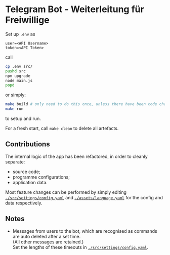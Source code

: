 # Telegram Bot - Weiterleitung für Freiwillige #

Set up `.env` as

```.env
user=<API Username>
token=<API Token>
```

call

```bash
cp .env src/
pushd src
npm upgrade
node main.js
popd
```

or simply:

```bash
make build # only need to do this once, unless there have been code changes.
make run
```

to setup and run.

For a fresh start, call `make clean` to delete all artefacts.

## Contributions ##

The internal logic of the app has been refactored, in order to cleanly separate:

- source code;
- programme configurations;
- application data.

Most feature changes can be performed by simply editing
  [`./src/settings/config.yaml`](src/settings/config.yaml)
  and
  [`./assets/language.yaml`](assets/language.yaml)
for the config and data respectively.

## Notes ##

- Messages from users to the bot, which are recognised as commands are auto deleted after a set time.
  </br>
  (All other messages are retained.)
  </br>
  Set the lengths of these timeouts in [`./src/settings/config.yaml`](src/settings/config.yaml).
